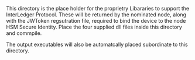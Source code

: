 
This directory is the place holder for the proprietry Libararies to support the InterLedger Protocol.
These will be returned by the nominated node, along with the JWToken regsutration file, required to bind the device to the node HSM Secure Identity.
Place the four supplied dll files inside this directory and commpile.

The output executables will also be automatcally placed subordinate to this directory.

